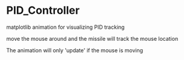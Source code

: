 # PID_Controller
matplotlib animation for visualizing PID tracking

move the mouse around and the missile will track the mouse location

The animation will only 'update' if the mouse is moving
